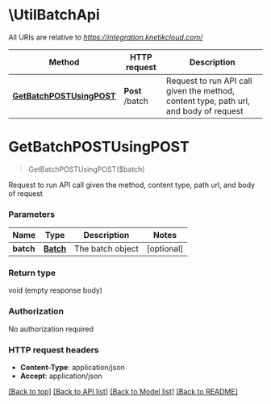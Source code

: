 # \UtilBatchApi

All URIs are relative to *https://integration.knetikcloud.com/*

Method | HTTP request | Description
------------- | ------------- | -------------
[**GetBatchPOSTUsingPOST**](UtilBatchApi.md#GetBatchPOSTUsingPOST) | **Post** /batch | Request to run API call given the method, content type, path url, and body of request


# **GetBatchPOSTUsingPOST**
> GetBatchPOSTUsingPOST($batch)

Request to run API call given the method, content type, path url, and body of request


### Parameters

Name | Type | Description  | Notes
------------- | ------------- | ------------- | -------------
 **batch** | [**Batch**](Batch.md)| The batch object | [optional] 

### Return type

void (empty response body)

### Authorization

No authorization required

### HTTP request headers

 - **Content-Type**: application/json
 - **Accept**: application/json

[[Back to top]](#) [[Back to API list]](../README.md#documentation-for-api-endpoints) [[Back to Model list]](../README.md#documentation-for-models) [[Back to README]](../README.md)

